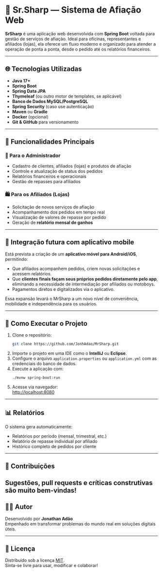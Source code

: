 # 💈 Sr.Sharp — Sistema de Afiação Web

**SrSharp** é uma aplicação web desenvolvida com **Spring Boot** voltada para gestão de serviços de afiação. Ideal para oficinas, representantes e afiliados (lojas), ela oferece um fluxo moderno e organizado para atender a operação de ponta a ponta, desde o pedido até os relatórios financeiros.

---

## 🌐 Tecnologias Utilizadas

- **Java 17+**
- **Spring Boot**
- **Spring Data JPA**
- **Thymeleaf** (ou outro motor de templates, se aplicável)
- **Banco de Dados MySQL/PostgreSQL**
- **Spring Security** (caso use autenticação)
- **Maven** ou **Gradle**
- **Docker** (opcional)
- **Git & GitHub** para versionamento

---

## 🧩 Funcionalidades Principais

### 🔧 Para o Administrador
- Cadastro de clientes, afiliados (lojas) e produtos de afiação
- Controle e atualização de status dos pedidos
- Relatórios financeiros e operacionais
- Gestão de repasses para afiliados

### 🛍 Para os Afiliados (Lojas)
- Solicitação de novos serviços de afiação
- Acompanhamento dos pedidos em tempo real
- Visualização de valores de repasse por pedido
- Geração de **relatório mensal de ganhos**

---

## 📲 Integração futura com aplicativo mobile

Está prevista a criação de um **aplicativo móvel para Android/iOS**, permitindo:

- Que afiliados acompanhem pedidos, criem novas solicitações e acessem relatórios.
- Que **clientes finais façam seus próprios pedidos diretamente pelo app**, eliminando a necessidade de intermediação por afiliados ou motoboys.
- Pagamentos diretos e digitalizados via o aplicativo.

Essa expansão levará o MrSharp a um novo nível de conveniência, mobilidade e independência para os usuários.

---

## 🚀 Como Executar o Projeto

1. Clone o repositório:
   ```bash
   git clone https://github.com/JonhAdao/MrSharp.git
   ```
2. Importe o projeto em uma IDE como o **IntelliJ** ou **Eclipse**.
3. Configure o arquivo `application.properties` ou `application.yml` com as credenciais do banco de dados.
4. Execute a aplicação com:
   ```bash
   ./mvnw spring-boot:run
   ```
5. Acesse via navegador:  
   [http://localhost:8080](http://localhost:8080)

---

## 📊 Relatórios

O sistema gera automaticamente:
- Relatórios por período (mensal, trimestral, etc.)
- Relatório de repasse individual por afiliado
- Histórico completo de pedidos por cliente

---


## 🤝 Contribuições

Sugestões, pull requests e críticas construtivas são muito bem-vindas! 
---

## 👨‍💻 Autor

Desenvolvido por **Jonathan Adão**  
Empenhado em transformar problemas do mundo real em soluções digitais úteis.

---

## 📄 Licença

Distribuído sob a licença [MIT](LICENSE).  
Sinta-se livre para usar, modificar e colaborar!
